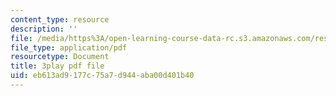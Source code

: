 ```yaml
---
content_type: resource
description: ''
file: /media/https%3A/open-learning-course-data-rc.s3.amazonaws.com/res-6-006-video-demonstrations-in-lasers-and-optics-spring-2008/eb613ad9177c75a7d944aba00d401b40_WyMF3TNm_UU.pdf
file_type: application/pdf
resourcetype: Document
title: 3play pdf file
uid: eb613ad9-177c-75a7-d944-aba00d401b40
---
```

